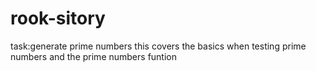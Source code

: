 # rook-sitory
task:generate prime numbers
this covers the basics when testing prime numbers and the prime numbers funtion
